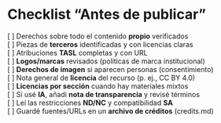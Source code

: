 # Checklist “Antes de publicar”

[ ] Derechos sobre todo el contenido **propio** verificados  
[ ] Piezas de **terceros** identificadas y con licencias claras  
[ ] Atribuciones **TASL** completas y con URL  
[ ] **Logos/marcas** revisados (políticas de marca institucional)  
[ ] **Derechos de imagen** si aparecen personas (consentimiento)  
[ ] Nota general de **licencia** del recurso (p. ej., CC BY 4.0)  
[ ] **Licencias por sección** cuando hay materiales mixtos  
[ ] Si usé **IA**, añadí **nota de transparencia** y revisé términos  
[ ] Leí las restricciones **ND/NC** y compatibilidad **SA**  
[ ] Guardé fuentes/URLs en un **archivo de créditos** (credits.md)

